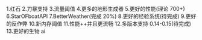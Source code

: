 1.红石 2.刀暴支持 3.流量阈值 4.更多的地形生成器 5.更好的性能(理论 700+)
6.StarOFboatAPI
7.BetterWeather(完成 20%) 8.更好的经验系统(待完成) 9.更好的反作弊 10.新内存阈值 11.性能++并且更流畅 12.多版本支持 0.14-0.15(待完成) 13.更好的生物 ai
